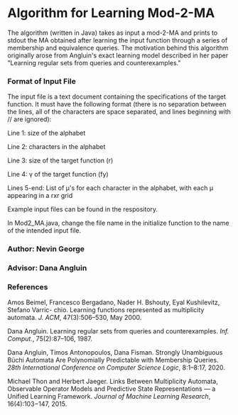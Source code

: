 # Algorithm for Learning Mod-2-MA

The algorithm (written in Java) takes as input a mod-2-MA and prints to stdout the MA obtained after learning the input function through a series of membership and equivalence queries. The motivation behind this algorithm originally arose from Angluin's exact learning model described in her paper "Learning regular sets from queries and counterexamples."

### Format of Input File
The input file is a text document containing the specifications of the target function. It must have the following format (there is no separation between the lines, all of the characters are space separated, and lines beginning with // are ignored):

Line 1: size of the alphabet

Line 2: characters in the alphabet

Line 3: size of the target function (r)

Line 4: γ of the target function (fy)

Lines 5-end: List of μ's for each character in the alphabet, with each μ appearing in a rxr grid

Example input files can be found in the respository.

In Mod2_MA.java, change the file name in the initialize function to the name of the intended input file.

### Author: Nevin George

### Advisor: Dana Angluin

### References
Amos Beimel, Francesco Bergadano, Nader H. Bshouty, Eyal Kushilevitz, Stefano Varric- chio. Learning functions represented    as multiplicity automata. *J. ACM*, 47(3):506–530, May 2000.

Dana Angluin. Learning regular sets from queries and counterexamples. *Inf. Comput.*, 75(2):87–106, 1987.

Dana Angluin, Timos Antonopoulos, Dana Fisman. Strongly Unambiguous Büchi Automata Are Polynomially Predictable with Membership Queries. *28th International Conference on Computer Science Logic*, 8:1–8:17, 2020.

Michael Thon and Herbert Jaeger. Links Between Multiplicity Automata, Observable Operator Models and Predictive State Representations — a Unified Learning Framework. *Journal of Machine Learning Research*, 16(4):103−147, 2015.
